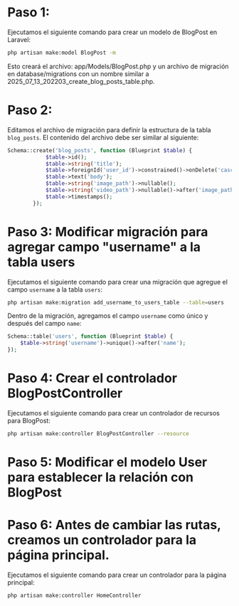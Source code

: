 # Paso 1:
Ejecutamos el siguiente comando para crear un modelo de BlogPost en Laravel:


```bash
php artisan make:model BlogPost -m
```

Esto creará el archivo:
app/Models/BlogPost.php
y un archivo de migración en database/migrations con un nombre similar a 2025_07_13_202203_create_blog_posts_table.php.

# Paso 2:
Editamos el archivo de migración para definir la estructura de la tabla `blog_posts`. El contenido del archivo debe ser similar al siguiente:

```php
Schema::create('blog_posts', function (Blueprint $table) {
            $table->id();
            $table->string('title');
            $table->foreignId('user_id')->constrained()->onDelete('cascade');
            $table->text('body');
            $table->string('image_path')->nullable();
            $table->string('video_path')->nullable()->after('image_path');
            $table->timestamps();
        });
```


# Paso 3: Modificar migración para agregar campo "username" a la tabla users

Ejecutamos el siguiente comando para crear una migración que agregue el campo `username` a la tabla `users`:
```bash
php artisan make:migration add_username_to_users_table --table=users
```
Dentro de la migración, agregamos el campo `username` como único y después del campo `name`:

```php
Schema::table('users', function (Blueprint $table) {
    $table->string('username')->unique()->after('name');
});
```

# Paso 4: Crear el controlador BlogPostController

Ejecutamos el siguiente comando para crear un controlador de recursos para BlogPost:

```bash
php artisan make:controller BlogPostController --resource
``` 

# Paso 5: Modificar el modelo User para establecer la relación con BlogPost



# Paso 6: Antes de cambiar las rutas, creamos un controlador para la página principal.

Ejecutamos el siguiente comando para crear un controlador para la página principal:

```bash
php artisan make:controller HomeController
```

